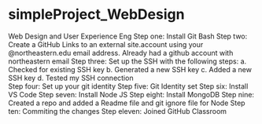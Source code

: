 # simpleProject_WebDesign
Web Design and User Experience Eng
Step one: Install Git Bash
Step two: Create a GitHub Links to an external site.account using your @northeastern.edu email address. Already had a github account with northeastern email
Step three: Set up the SSH with the following steps: a. Checked for existing SSH key b. Generated a new SSH key c. Added a new SSH key d. Tested my SSH connection\
Step four: Set up your git identity
Step five: Git Identity set
Step six: Install VS Code
Step seven: Install Node JS
Step eight: Install MongoDB
Step nine: Created a repo and added a Readme file and git ignore file for Node
Step ten: Commiting the changes
Step eleven: Joined GitHub Classroom
